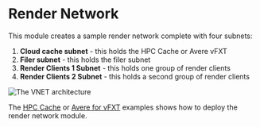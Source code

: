 # Render Network

This module creates a sample render network complete with four subnets:
1. **Cloud cache subnet** - this holds the HPC Cache or Avere vFXT
2. **Filer subnet** - this holds the filer subnet
3. **Render Clients 1 Subnet** - this holds one group of render clients
4. **Render Clients 2 Subnet** - this holds a second group of render clients

![The VNET architecture](../../../../docs/images/terraform/vnet.png)

The [HPC Cache](../../examples/HPC%20Cache) or [Avere for vFXT](../../examples/vfxt) examples shows how to deploy the render network module.